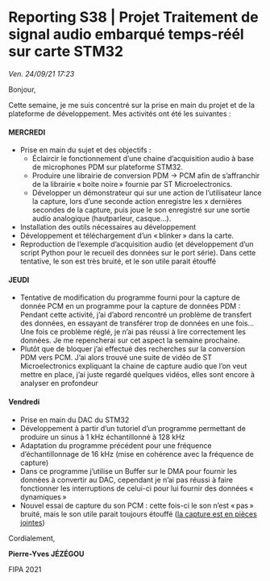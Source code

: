 # Reporting S38 | Projet Traitement de signal audio embarqué temps-réél sur carte STM32

*Ven. 24/09/21 17:23*

Bonjour,

Cette semaine, je me suis concentré sur la prise en main du projet et de la plateforme de développement. Mes activités ont été les suivantes :

#### MERCREDI
<ul>
    <li> Prise en main du sujet et des objectifs :
        <ul>
            <li>Éclaircir le fonctionnement d’une chaine d’acquisition audio à base de microphones PDM sur plateforme STM32.
            <li>Produire une librairie de conversion PDM -> PCM afin de s’affranchir de la librairie « boite noire » fournie par ST Microelectronics.
            <li>Développer un démonstrateur qui sur une action de l’utilisateur lance la capture, lors d’une seconde action enregistre les x dernières secondes de la capture, puis joue le son enregistré sur une sortie audio analogique (hautparleur, casque…).
        </ul>
    </li>
    <li> Installation des outils nécessaires au développement </li>
    <li> Développement et téléchargement d’un « blinker » dans la carte.
    <li> Reproduction de l’exemple d’acquisition audio (et développement d’un script Python pour le recueil des données sur le port série). Dans cette tentative, le son est très bruité, et le son utile parait étouffé
</ul>

#### JEUDI
-  Tentative de modification du programme fourni pour la capture de donnée PCM en un programme pour la capture de données PDM :
Pendant cette activité, j’ai d’abord rencontré un problème de transfert des données, en essayant de transférer trop de données en une fois… Une fois ce problème réglé, je n’ai pas réussi à lire correctement les données. Je me repencherai sur cet aspect la semaine prochaine.
- Plutôt que de bloquer j’ai effectué des recherches sur la conversion PDM vers PCM.  J’ai alors trouvé une suite de vidéo de ST Microelectronics expliquant la chaine de capture audio que l’on veut mettre en place, j’ai juste regardé quelques vidéos, elles sont encore à analyser en profondeur

#### Vendredi

- Prise en main du DAC du STM32
- Développement à partir d’un tutoriel d’un programme permettant de produire un sinus à 1 kHz échantillonné à 128 kHz
- Adaptation du programme précédent pour une fréquence d’échantillonnage de 16 kHz (mise en cohérence avec la fréquence de capture)
- Dans ce programme j’utilise un Buffer sur le DMA pour fournir les données à convertir au DAC, cependant je n’ai pas réussi à faire fonctionner les interruptions de celui-ci pour lui fournir des données « dynamiques »
- Nouvel essai de capture du son PCM : cette fois-ci le son n’est « pas » bruité, mais le son utile parait toujours étouffé ([la capture est en pièces jointes](https://piwithy.fr/files/Public/ensta/pfe_stm32/assets/00_Documentation/Reporting/son_s38.wav))

Cordialement,

**Pierre-Yves JÉZÉGOU**

FIPA 2021
